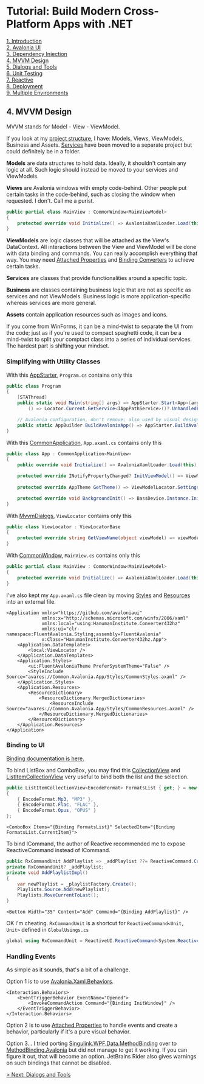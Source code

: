 # Tutorial: Build Modern Cross-Platform Apps with .NET

[1. Introduction](README.md)  
[2. Avalonia UI](2_Avalonia.md)  
[3. Dependency Injection](3_DependencyInjection.md)  
[4. MVVM Design](4_MVVM.md)  
[5. Dialogs and Tools](5_DialogsTools.md)  
[6. Unit Testing](6_UnitTesting.md)  
[7. Reactive](7_Reactive.md)  
[8. Deployment](8_Deployment.md)  
[9. Multiple Environments](9_MultipleEnvironments.md)

## 4. MVVM Design

MVVM stands for Model - View - ViewModel.

If you look at my [project structure](https://github.com/mysteryx93/HanumanInstituteApps/tree/master/Converter432hz), I have: Models, Views, ViewModels, Business and Assets. [Services](https://github.com/mysteryx93/HanumanInstituteApps/tree/master/Common.Services) have been moved to a separate project but could definitely be in a folder.

**Models** are data structures to hold data. Ideally, it shouldn't contain any logic at all. Such logic should instead be moved to your services and ViewModels.

**Views** are Avalonia windows with empty code-behind. Other people put certain tasks in the code-behind, such as closing the window when requested. I don't. Call me a purist.

```c#
public partial class MainView : CommonWindow<MainViewModel>
{
    protected override void Initialize() => AvaloniaXamlLoader.Load(this);
}
```

**ViewModels** are logic classes that will be attached as the View's DataContext. All interactions between the View and ViewModel will be done with data binding and commands. You can really accomplish everything that way. You may need [Attached Properties](https://docs.avaloniaui.net/docs/data-binding/creating-and-binding-attached-properties) and [Binding Converters](https://docs.avaloniaui.net/docs/data-binding/converting-binding-values) to achieve certain tasks.

**Services** are classes that provide functionalities around a specific topic.

**Business** are classes containing business logic that are not as specific as services and not ViewModels. Business logic is more application-specific whereas services are more general.

**Assets** contain application resources such as images and icons.

If you come from WinForms, it can be a mind-twist to separate the UI from the code; just as if you're used to compact spaghetti code, it can be a mind-twist to split your comptact class into a series of individual services. The hardest part is shifting your mindset.

### Simplifying with Utility Classes

With this [AppStarter](https://github.com/mysteryx93/HanumanInstituteApps/blob/master/Common.Avalonia.App/Common/AppStarter.cs), `Program.cs` contains only this

```c#
public class Program
{
    [STAThread]
    public static void Main(string[] args) => AppStarter.Start<App>(args, 
        () => Locator.Current.GetService<IAppPathService>()?.UnhandledExceptionLogPath);

    // Avalonia configuration, don't remove; also used by visual designer.
    public static AppBuilder BuildAvaloniaApp() => AppStarter.BuildAvaloniaApp<App>();
}
```

With this [CommonApplication](https://github.com/mysteryx93/HanumanInstituteApps/blob/master/Common.Avalonia.App/Common/CommonApplication.cs), `App.axaml.cs` contains only this

```c#
public class App : CommonApplication<MainView>
{
    public override void Initialize() => AvaloniaXamlLoader.Load(this);

    protected override INotifyPropertyChanged? InitViewModel() => ViewModelLocator.Main;
    
    protected override AppTheme GetTheme() => ViewModelLocator.SettingsProvider.Value.Theme;

    protected override void BackgroundInit() => BassDevice.Instance.Init();
}
```

With [MvvmDialogs](https://github.com/mysteryx93/HanumanInstitute.MvvmDialogs/), `ViewLocator` contains only this

```c#
public class ViewLocator : ViewLocatorBase
{
    protected override string GetViewName(object viewModel) => viewModel.GetType().FullName!.Replace("ViewModel", "View");
}
```

With [CommonWindow](https://github.com/mysteryx93/HanumanInstituteApps/blob/master/Common.Avalonia/Controls/CommonWindow.cs), `MainView.cs` contains only this

```c#
public partial class MainView : CommonWindow<MainViewModel>
{
    protected override void Initialize() => AvaloniaXamlLoader.Load(this);
}
```

I've also kept my `App.axaml.cs` file clean by moving [Styles](https://github.com/mysteryx93/HanumanInstituteApps/blob/master/Common.Avalonia.App/Styles/CommonStyles.axaml) and [Resources](https://github.com/mysteryx93/HanumanInstituteApps/blob/master/Common.Avalonia.App/Styles/CommonResources.axaml) into an external file.

```xaml
<Application xmlns="https://github.com/avaloniaui"
             xmlns:x="http://schemas.microsoft.com/winfx/2006/xaml"
             xmlns:local="using:HanumanInstitute.Converter432hz"
             xmlns:ui="clr-namespace:FluentAvalonia.Styling;assembly=FluentAvalonia"
             x:Class="HanumanInstitute.Converter432hz.App">
    <Application.DataTemplates>
        <local:ViewLocator />
    </Application.DataTemplates>
    <Application.Styles>
        <ui:FluentAvaloniaTheme PreferSystemTheme="False" />
        <StyleInclude Source="avares://Common.Avalonia.App/Styles/CommonStyles.axaml" />
    </Application.Styles>
    <Application.Resources>
        <ResourceDictionary>
            <ResourceDictionary.MergedDictionaries>
                <ResourceInclude Source="avares://Common.Avalonia.App/Styles/CommonResources.axaml" />
            </ResourceDictionary.MergedDictionaries>
        </ResourceDictionary>
    </Application.Resources>
</Application>
```

### Binding to UI

[Binding documentation is here.](https://docs.avaloniaui.net/docs/data-binding/bindings)

To bind ListBox and ComboBox, you may find this [CollectionView](https://github.com/mysteryx93/HanumanInstituteApps/blob/master/Common.Avalonia/Controls/CollectionView.cs) and [ListItemCollectionView](https://github.com/mysteryx93/HanumanInstituteApps/blob/master/Common.Avalonia/Controls/ListItemCollectionView.cs) very useful to bind both the list and the selection.

```c#
public ListItemCollectionView<EncodeFormat> FormatsList { get; } = new()
{
    { EncodeFormat.Mp3, "MP3" },
    { EncodeFormat.Flac, "FLAC" },
    { EncodeFormat.Opus, "OPUS" }
};
```

```xaml
<ComboBox Items="{Binding FormatsList}" SelectedItem="{Binding FormatsList.CurrentItem}">
```

To bind ICommand, the author of Reactive recommended me to expose ReactiveCommand instead of ICommand.

```c#
public RxCommandUnit AddPlaylist => _addPlaylist ??= ReactiveCommand.Create(AddPlaylistImpl);
private RxCommandUnit? _addPlaylist;
private void AddPlaylistImpl()
{
    var newPlaylist = _playlistFactory.Create();
    Playlists.Source.Add(newPlaylist);
    Playlists.MoveCurrentToLast();
}
```

```xaml
<Button Width="35" Content="Add" Command="{Binding AddPlaylist}" />
```

OK I'm cheating. `RxCommandUnit` is a shortcut for `ReactiveCommand<Unit, Unit>` defined in `GlobalUsings.cs`

```c#
global using RxCommandUnit = ReactiveUI.ReactiveCommand<System.Reactive.Unit, System.Reactive.Unit>;
```

### Handling Events

As simple as it sounds, that's a bit of a challenge.

Option 1 is to use [Avalonia.Xaml.Behaviors](https://github.com/wieslawsoltes/AvaloniaBehaviors).

```xaml
<Interaction.Behaviors>
    <EventTriggerBehavior EventName="Opened">
        <InvokeCommandAction Command="{Binding InitWindow}" />
    </EventTriggerBehavior>
</Interaction.Behaviors>
```

Option 2 is to use [Attached Properties](https://docs.avaloniaui.net/docs/data-binding/creating-and-binding-attached-properties) to handle events and create a behavior, particularly if it's a pure visual behavior.

Option 3... I tried porting [Singulink.WPF.Data.MethodBinding](https://github.com/Singulink/Singulink.WPF.Data.MethodBinding) over to [MethodBinding.Avalonia](https://github.com/mysteryx93/MethodBinding.Avalonia) but did not manage to get it working. If you can figure it out, that will become an option. JetBrains Rider also gives warnings on such bindings that cannot be disabled.

[> Next: Dialogs and Tools](5_DialogsTools.md)
